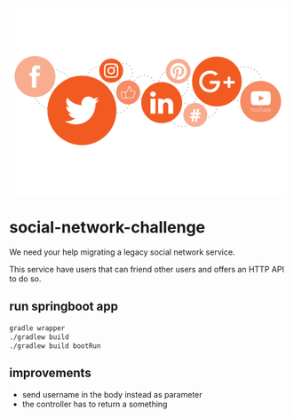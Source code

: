 ![social-networks](./_media/social-networks.png)

# social-network-challenge

We need your help migrating a legacy social network service.

This service have users that can friend other users and offers an HTTP API to do so.

## run springboot app
```
gradle wrapper
./gradlew build
./gradlew build bootRun
```

## improvements

- send username in the body instead as parameter
- the controller has to return a something